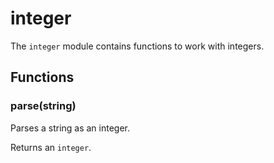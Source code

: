 
# integer

 The `integer` module contains functions to work with integers.
## Functions

### parse(string)

Parses a string as an integer.

Returns an `integer`.
